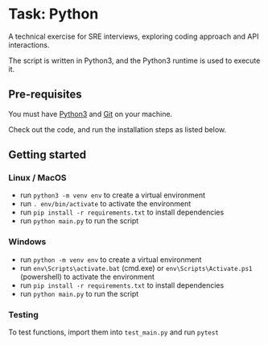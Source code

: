 # Task: Python

A technical exercise for SRE interviews, exploring coding approach and API interactions.

The script is written in Python3, and the Python3 runtime is used to execute it.

## Pre-requisites

You must have [Python3](https://www.python.org/downloads/) and [Git](https://git-scm.com/downloads) on your machine.

Check out the code, and run the installation steps as listed below.

## Getting started

### Linux / MacOS

- run `python3 -m venv env` to create a virtual environment
- run `. env/bin/activate` to activate the environment
- run `pip install -r requirements.txt` to install dependencies
- run `python main.py` to run the script

### Windows

- run `python -m venv env` to create a virtual environment
- run `env\Scripts\activate.bat` (cmd.exe) or `env\Scripts\Activate.ps1` (powershell) to activate the environment
- run `pip install -r requirements.txt` to install dependencies
- run `python main.py` to run the script

### Testing

To test functions, import them into `test_main.py` and run `pytest`
